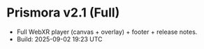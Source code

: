 # Prismora v2.1 (Full)
- Full WebXR player (canvas + overlay) + footer + release notes.
- Build: 2025-09-02 19:23 UTC
